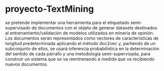 # proyecto-TextMining
se pretende implementar una herramienta para el etiquetado semi-supervisado de documentos con el objeto de generar datasets destinados al entrenamiento/validación de modelos utilizados en minería de opinión.  Los documentos serán representados como vectores de características de longitud predeterminada aplicando el método doc2vec y, partiendo de un subconjunto de ellos, se usará inferencia probabilística en la determinación del sentido de cada párrafo y una metodología semi-supervisada, para construir un sistema que se va reentrenando a medida que va recibiendo nuevos documentos.
